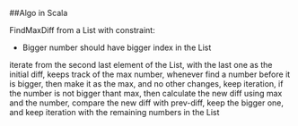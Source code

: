 ##Algo in Scala

FindMaxDiff from a List with constraint:
 - Bigger number should have bigger index in the List

iterate from the second last element of the List, with the last one as the initial diff, keeps track 
of the max number, whenever find a number before it is bigger, then make it as the max, and no other 
changes, keep iteration, if the number is not bigger thant max, then calculate the new diff using max
and the number, compare the new diff with prev-diff, keep the bigger one, and keep iteration with the
remaining numbers in the List

